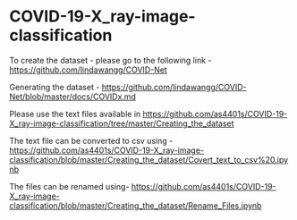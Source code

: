 # COVID-19-X_ray-image-classification

To create the dataset - please go to the following link - https://github.com/lindawangg/COVID-Net

Generating the dataset - https://github.com/lindawangg/COVID-Net/blob/master/docs/COVIDx.md

Please use the text files available in https://github.com/as4401s/COVID-19-X_ray-image-classification/tree/master/Creating_the_dataset

The text file can be converted to csv using - https://github.com/as4401s/COVID-19-X_ray-image-classification/blob/master/Creating_the_dataset/Covert_text_to_csv%20.ipynb

The files can be renamed using- https://github.com/as4401s/COVID-19-X_ray-image-classification/blob/master/Creating_the_dataset/Rename_Files.ipynb

